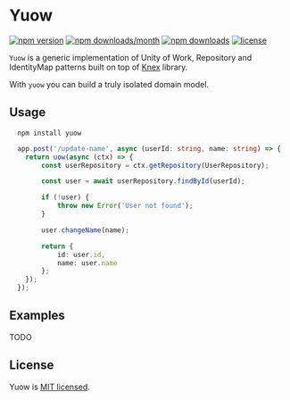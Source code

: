 # Yuow

[![npm version](https://badge.fury.io/js/yuow.svg)](https://badge.fury.io/js/yuow)
[![npm downloads/month](https://img.shields.io/npm/dm/yuow.svg)](https://www.npmjs.com/package/yuow)
[![npm downloads](https://img.shields.io/npm/dt/yuow.svg)](https://www.npmjs.com/package/yuow)
[![license](https://img.shields.io/badge/license-MIT-blue.svg)](https://github.com/lsndr/yuow/blob/master/LICENSE.md)

`Yuow` is a generic implementation of Unity of Work, Repository and IdentityMap patterns built on top of [Knex](http://knexjs.org/) library.

With `yuow` you can build a truly isolated domain model.

## Usage

```
  npm install yuow 
```

```typescript
  app.post('/update-name', async (userId: string, name: string) => {
    return uow(async (ctx) => {
        const userRepository = ctx.getRepository(UserRepository);

        const user = await userRepository.findById(userId);

        if (!user) {
            throw new Error('User not found');
        }

        user.changeName(name);

        return {
            id: user.id,
            name: user.name
        };
    });
  });
```

## Examples

TODO


## License

Yuow is [MIT licensed](LICENSE.md).